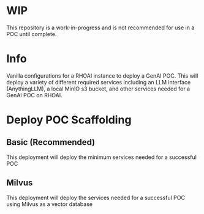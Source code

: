 # WIP
This repository is a work-in-progress and is not recommended for use in a POC until complete.

# Info
Vanilla configurations for a RHOAI instance to deploy a GenAI POC. This will deploy a variety of different required services including an LLM interface (AnythingLLM), a local MinIO s3 bucket, and other services needed for a GenAI POC on RHOAI.

# Deploy POC Scaffolding

## Basic (Recommended)
This deployment will deploy the minimum services needed for a successful POC

## Milvus
This deployment will deploy the services needed for a successful POC using Milvus as a vector database
